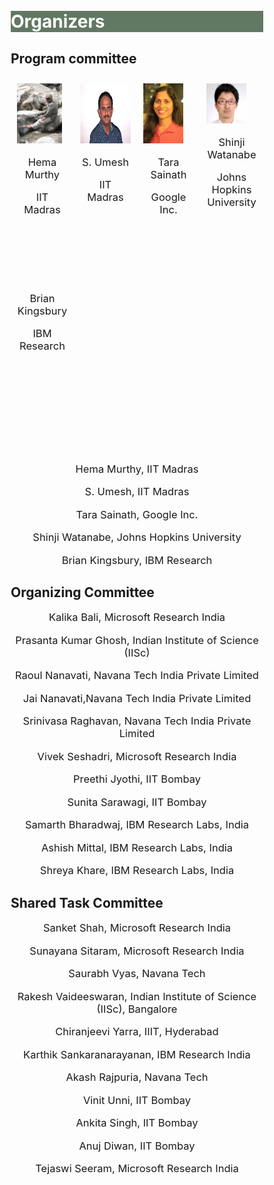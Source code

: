 <style>
* {
  box-sizing: border-box;
}

/* Create four equal columns that floats next to each other */
.column {
  float: left;
  width: 25%;
  padding: 10px;
  height: 300px; /* Should be removed. Only for demonstration */
}

/* Clear floats after the columns */
.row:after {
  content: "";
  display: table;
  clear: both;
}
</style>


<br>
<br>
<div class="widewrapper pagetitle">
  <div class="container" style="background-color:#617863">
    <h1 style="color:white;">Organizers</h1>
  </div>
</div>
<h2> Program committee </h2>


<div class="container">
    <div class="row">
        <div class="column">
            <img style="height: 96px; width:auto"  src="./assets/img/persons/hema_murthy.jpg">
            <p style="font-size:16.5px;text-align:center">Hema Murthy</p>
            <p style="font-size:16.5px;text-align:center">IIT Madras</p>
        </div>
        <div class="column">
            <img style="height: 96px; width:auto"  src="./assets/img/persons/s_umesh.jpg">
            <p style="font-size:16.5px;text-align:center">S. Umesh</p>
            <p style="font-size:16.5px;text-align:center">IIT Madras</p>
        </div>
        <div class="column">
            <img style="height: 96px; width:auto"  src="./assets/img/persons/tara_sainath.jpg">
            <p style="font-size:16.5px;text-align:center">Tara Sainath</p>
            <p style="font-size:16.5px;text-align:center">Google Inc.</p>
        </div>
        <div class="column">
            <img style="height: auto; width:64px"  src="./assets/img/persons/shinji_watanabe.jpg">
            <p style="font-size:16.5px;text-align:center">Shinji Watanabe</p>
            <p style="font-size:16.5px;text-align:center">Johns Hopkins University</p>
        </div>
        <div class="column">
            <img style="height: auto; width:64px"  src="">
            <p style="font-size:16.5px;text-align:center">Brian Kingsbury</p>
            <p style="font-size:16.5px;text-align:center">IBM Research</p>
        </div>
    </div>
</div>





<!-- <table id="tablePreview" class="table">
  <tbody>
    <tr>
      <td style="text-align:center"><img src="./assets/img/persons/hema_murthy.jpg" alt="" border=3 height=100 width=100></td>
      <td style="text-align:center"><img src="./assets/img/persons/s_umesh.jpg" alt="" border=3 height=100 width=100></td>
      <td style="text-align:center"><img src="./assets/img/persons/tara_sainath.jpg" alt="" border=3 height=100 width=100></td>
      <td style="text-align:center"><img src="./assets/img/persons/shinji_watanabe.jpg" alt="" border=3 height=100 width=100></td>
    </tr>
    <tr>
      <td style="text-align:center" href='https://www.cse.iitm.ac.in/~hema/'>Hema Murthy</td>
      <td style="text-align:center" href='http://www.ee.iitm.ac.in/~umeshs/'>S. Umesh</td>
      <td style="text-align:center" href='https://research.google/people/TaraSainath/'>Tara Sainath</td>
      <td style="text-align:center" href='https://www.clsp.jhu.edu/faculty/shinji-watanabe/'>Shinji Watanabe</td>
    </tr>
    <tr>
      <td style="text-align:center">IIT Madras</td>
      <td style="text-align:center">IIT Madras</td>
      <td style="text-align:center">Google Inc.</td>
      <td style="text-align:center">Johns Hopkins University</td>
    </tr>
  </tbody>
</table> -->
<p style="font-size:16.5px;text-align:center">Hema Murthy, IIT Madras </p>
<p style="font-size:16.5px;text-align:center">S. Umesh, IIT Madras  </p>
<p style="font-size:16.5px;text-align:center">Tara Sainath, Google Inc.</p>
<p style="font-size:16.5px;text-align:center">Shinji Watanabe, Johns Hopkins University</p>
<p style="font-size:16.5px;text-align:center">Brian Kingsbury, IBM Research</p>




<h2> Organizing Committee </h2> 
<p style="font-size:16.5px;text-align:center">Kalika Bali, Microsoft Research India</p>

<p style="font-size:16.5px;text-align:center">Prasanta Kumar Ghosh, Indian Institute of Science (IISc) </p>

<p style="font-size:16.5px;text-align:center">Raoul Nanavati, Navana Tech India Private Limited</p>

<p style="font-size:16.5px;text-align:center">Jai Nanavati,Navana Tech India Private Limited</p>

<p style="font-size:16.5px;text-align:center">Srinivasa Raghavan, Navana Tech India Private Limited </p>

<p style="font-size:16.5px;text-align:center">Vivek Seshadri, Microsoft Research India </p>

<p style="font-size:16.5px;text-align:center">Preethi Jyothi, IIT Bombay  </p>

<p style="font-size:16.5px;text-align:center">Sunita Sarawagi, IIT Bombay</p>

<p style="font-size:16.5px;text-align:center">Samarth Bharadwaj, IBM Research Labs, India </p>

<p style="font-size:16.5px;text-align:center">Ashish Mittal, IBM Research Labs, India </p>

<p style="font-size:16.5px;text-align:center">Shreya Khare, IBM Research Labs, India</p>

<h2>Shared Task Committee</h2>
<p style="font-size:16.5px;text-align:center">Sanket Shah, Microsoft Research India</p>
<p style="font-size:16.5px;text-align:center">Sunayana Sitaram, Microsoft Research India</p>
<p style="font-size:16.5px;text-align:center">Saurabh Vyas, Navana Tech</p>
<p style="font-size:16.5px;text-align:center">Rakesh Vaideeswaran, Indian Institute of Science (IISc), Bangalore</p>
<p style="font-size:16.5px;text-align:center">Chiranjeevi Yarra, IIIT, Hyderabad</p>
<p style="font-size:16.5px;text-align:center">Karthik Sankaranarayanan, IBM Research India</p> 
<p style="font-size:16.5px;text-align:center">Akash Rajpuria, Navana Tech</p> 
<p style="font-size:16.5px;text-align:center">Vinit Unni, IIT Bombay</p> 
<p style="font-size:16.5px;text-align:center">Ankita Singh, IIT Bombay</p> 
<p style="font-size:16.5px;text-align:center">Anuj Diwan, IIT Bombay</p> 
<p style="font-size:16.5px;text-align:center">Tejaswi Seeram, Microsoft Research India</p> 




